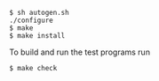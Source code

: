 ```
$ sh autogen.sh
./configure
$ make
$ make install
```

To build and run the test programs run 
```
$ make check
```